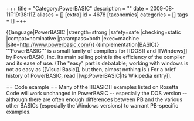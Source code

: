+++
title = "Category:PowerBASIC"
description = ""
date = 2009-08-11T19:38:11Z
aliases = []
[extra]
id = 4678
[taxonomies]
categories = []
tags = []
+++

{{language|PowerBASIC
|strength=strong
|safety=safe
|checking=static
|compat=nominative
|parampass=both
|exec=machine
|site=http://www.powerbasic.com/}}
{{implementation|BASIC}}
'''PowerBASIC''' is a small family of compilers for [[DOS]] and [[Windows]] by PowerBASIC, Inc. Its main selling point is the efficiency of the compiler and its ease of use. (The "easy" part is debatable; working with windows is not as easy as [[Visual Basic]], but then, almost nothing is.) For a brief history of PowerBASIC, read [[wp:PowerBASIC|its Wikipedia entry]].

== Code example ==
Many of the [[BASIC]] examples listed on Rosetta Code will work unchanged in PowerBASIC -- especially the DOS version -- although there are often enough differences between PB and the various other BASICs (especially the Windows versions) to warrant PB-specific examples.
